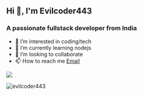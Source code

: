 ## Hi 👋, I'm Evilcoder443

### A passionate fullstack developer from India

- 👀 I’m interested in coding/tech
- 🌱 I’m currently learning nodejs 
- 💞️ I’m looking to collaborate 
- 📫 How to reach me 
 [Email](mailto:developwithaditya@outlook.com)

![](https://komarev.com/ghpvc/?username=evilcoder443&color=dc143c)


<p><img align="center" src="https://github-readme-stats.vercel.app/api/top-langs?username=evilcoder443&show_icons=true&locale=en&layout=compact" alt="evilcoder443"/></p>
